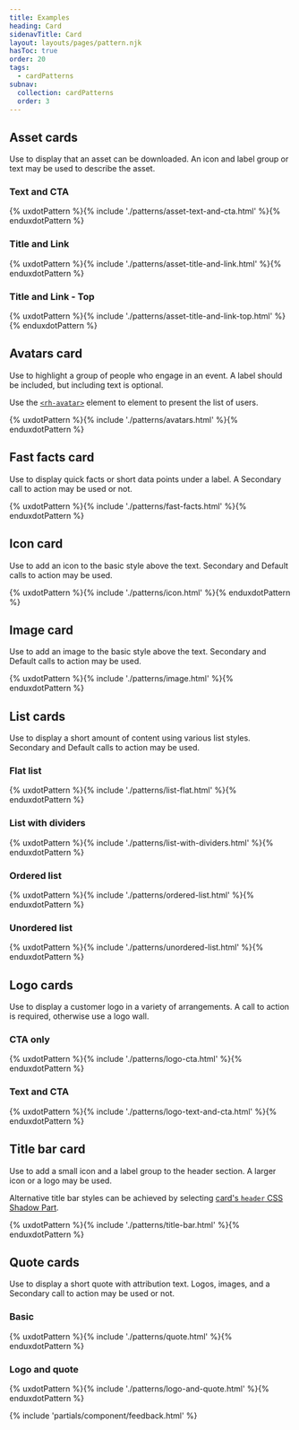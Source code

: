 ```yaml
---
title: Examples
heading: Card
sidenavTitle: Card
layout: layouts/pages/pattern.njk
hasToc: true
order: 20
tags:
  - cardPatterns
subnav:
  collection: cardPatterns
  order: 3
---
```


<script type="module" data-helmet>
  import '@rhds/elements/lib/elements/rh-context-picker/rh-context-picker.js';
  import '@rhds/elements/rh-card/rh-card.js';
  import '@rhds/elements/rh-cta/rh-cta.js';
  import '@rhds/elements/rh-surface/rh-surface.js';
  import '@rhds/elements/rh-avatar/rh-avatar.js';
  import '@rhds/elements/rh-accordion/rh-accordion.js';
  import '@rhds/elements/rh-blockquote/rh-blockquote.js';
</script>

<link rel="stylesheet" data-helmet href="/assets/packages/@rhds/elements/elements/rh-table/rh-table-lightdom.css">
<link rel="stylesheet" data-helmet href="/styles/samp.css">

<style data-helmet>
  rh-card {
    display: block;
    max-width: 360px;
  }

  [color-palette^="light"] :is(a):link {
    color: var(--rh-color-interactive-blue-darker, #0066cc);
  }

  [color-palette^="light"] :is(a):hover {
    color: var(--rh-color-interactive-blue-darkest, #003366);
  }

  [color-palette^="dark"] :is(a):link {
    color: var(--rh-color-interactive-blue-lighter, #92c5f9);
  }

  [color-palette^="dark"] :is(a):hover {
    color: var(--rh-color-interactive-blue-lightest, #b9dafc);
  }
</style>

## Asset cards
Use to display that an asset can be downloaded. An icon and label group or 
text may be used to describe the asset.

### Text and CTA
{% uxdotPattern %}{% include './patterns/asset-text-and-cta.html' %}{% enduxdotPattern %}

### Title and Link
{% uxdotPattern %}{% include './patterns/asset-title-and-link.html' %}{% enduxdotPattern %}

### Title and Link - Top
{% uxdotPattern %}{% include './patterns/asset-title-and-link-top.html' %}{% enduxdotPattern %}

## Avatars card

Use to highlight a group of people who engage in an event. A label
should be included, but including text is optional.

Use the [`<rh-avatar>`](/elements/avatar/) element to element to present
the list of users.

{% uxdotPattern %}{% include './patterns/avatars.html' %}{% enduxdotPattern %}

## Fast facts card
Use to display quick facts or short data points under a label. A Secondary 
call to action may be used or not.

{% uxdotPattern %}{% include './patterns/fast-facts.html' %}{% enduxdotPattern %}

## Icon card

Use to add an icon to the basic style above the text. Secondary and Default 
calls to action may be used.

{% uxdotPattern %}{% include './patterns/icon.html' %}{% enduxdotPattern %}

## Image card

Use to add an image to the basic style above the text.
Secondary and Default calls to action may be used.

{% uxdotPattern %}{% include './patterns/image.html' %}{% enduxdotPattern %}

## List cards
Use to display a short amount of content using various list styles. 
Secondary and Default calls to action may be used.

### Flat list
{% uxdotPattern %}{% include './patterns/list-flat.html' %}{% enduxdotPattern %}

### List with dividers
{% uxdotPattern %}{% include './patterns/list-with-dividers.html' %}{% enduxdotPattern %}

### Ordered list

{% uxdotPattern %}{% include './patterns/ordered-list.html' %}{% enduxdotPattern %}

### Unordered list

{% uxdotPattern %}{% include './patterns/unordered-list.html' %}{% enduxdotPattern %}

## Logo cards
Use to display a customer logo in a variety of arrangements. A call to 
action is required, otherwise use a logo wall.

### CTA only
{% uxdotPattern %}{% include './patterns/logo-cta.html' %}{% enduxdotPattern %}

### Text and CTA
{% uxdotPattern %}{% include './patterns/logo-text-and-cta.html' %}{% enduxdotPattern %}

## Title bar card

Use to add a small icon and a label group to the header section. A larger icon
or a logo may be used.

Alternative title bar styles can be achieved by selecting [card's `header` CSS
Shadow Part](/elements/card/code/#parts).

{% uxdotPattern %}{% include './patterns/title-bar.html' %}{% enduxdotPattern %}

## Quote cards

Use to display a short quote with attribution text. Logos, images, and a 
Secondary call to action may be used or not.

### Basic
{% uxdotPattern %}{% include './patterns/quote.html' %}{% enduxdotPattern %}

### Logo and quote
{% uxdotPattern %}{% include './patterns/logo-and-quote.html' %}{% enduxdotPattern %}


<!-- ## Video cards

Use to trigger a video that will play in a [Modal dialog](/elements/dialog).
Different layout configurations may be used.

{% include './patterns/video.html' %} -->


{% include 'partials/component/feedback.html' %}

[element]: /elements/card
[css-props]: /elements/card/code/#css-custom-properties
